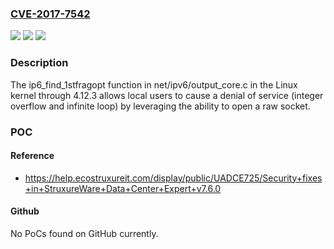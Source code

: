 ### [CVE-2017-7542](https://cve.mitre.org/cgi-bin/cvename.cgi?name=CVE-2017-7542)
![](https://img.shields.io/static/v1?label=Product&message=Linux%20kernel%20versions%20up%20to%20and%20including%204.12&color=blue)
![](https://img.shields.io/static/v1?label=Version&message=n%2Fa&color=blue)
![](https://img.shields.io/static/v1?label=Vulnerability&message=CWE-190&color=brighgreen)

### Description

The ip6_find_1stfragopt function in net/ipv6/output_core.c in the Linux kernel through 4.12.3 allows local users to cause a denial of service (integer overflow and infinite loop) by leveraging the ability to open a raw socket.

### POC

#### Reference
- https://help.ecostruxureit.com/display/public/UADCE725/Security+fixes+in+StruxureWare+Data+Center+Expert+v7.6.0

#### Github
No PoCs found on GitHub currently.

